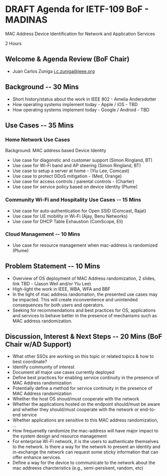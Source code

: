 # DRAFT Agenda for IETF-109 BoF - MADINAS
MAC Address Device Identification for Network and Application Services

2 Hours

## Welcome & Agenda Review (BoF Chair)
- Juan Carlos Zuniga <j.c.zuniga@ieee.org>


## Background -- 30 Mins
- Short history/status about the work in IEEE 802 - Amelia Andersdotter
- How operating systems implement today - Apple / iOS - TBD
- How operating systems implement today - Google / Android - TBD

## Use Cases -- 35 Mins
### Home Network Use Cases
Background: MAC address based Device Identity
- Use case for diagonstic and customer support (Simon Ringland, BT)
- Use case for Wi-Fi band and AP steering (Simon Ringland, BT)
- Use case to setup a server at home - (Yiu Lee, Comcast)
- Use case to protect DDoS mitigation - (Med, Orange)
- Use case for access controls / parental controls - (Charter)
- Use case for service policy based on device identity (Plume)

### Community Wi-Fi and Hospitality Use Cases -- 15 Mins
- Use case for auto-authentication for Open SSID (Comcast, Rajat)
- Use case for UE mobility in Wi-Fi (Ajay, Benu Networks)
- Use case for DHCP Table Exhaustion (ComScope, Eli)

### Cloud Management -- 10 Mins
- Use case for resource management when mac-address is randomized (Plume)

## Problem Statement -- 10 Mins
- Overview of OS deployment of MAC Address randomization, 2 slides, link TBD - (Jason Weil and/or Yiu Lee)
- High-light the work in IEEE, WBA, WFA and BBF
- In the light of mac address randomation, the presented use cases may be impacted. This will create inconventience and unintended consequences for both users and operators.
- Seeking for recommendations and best practices for OS, applications and services to behave better in the presence of mechanisms such as MAC address randomization.

## Discussion, Interest & Next Steps -- 20 Mins (BoF Chair w/AD Support)
- What other SSOs are working on this topic or related topics & how to best coordinate?
- Identify community of interest 
- Document all major use cases currently deployed
- Define best practices for enabling service continuity in the presence of MAC Address randomization
- Potentially define a method for service continuity in the presence of MAC Address randomization
- Whether the host OS shoud/must cooperate with the network
- Whether the applications hosted on the endpoint should/must be aware and whether they should/must cooperate with the network or end-to-end service
- Whether applications are sensitive to this MAC address randomization, ...
- How frequenetly randomize the mac-address will have major impact to the system design and resource management
- For enterprise Wi-Fi network, it is the users to authenticate themselves to the network. Is there a way for the network to present an identity and in-exchange the network can request some sticky information that can offer enhance services. 
- Define a way for the device to communicate to the network about the mac addreess charcteristics (e.g., semi-persisent, random, etc)
